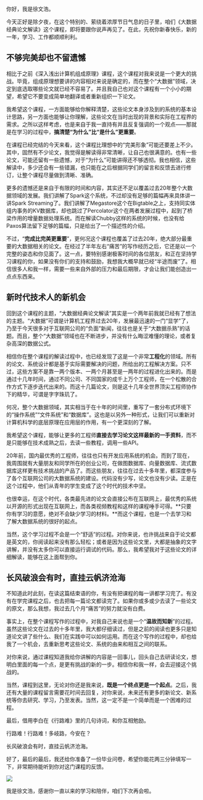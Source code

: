 你好，我是徐文浩。

今天正好是除夕夜，在这个特别的、萦绕着浓厚节日气息的日子里，咱们《大数据经典论文解读》这个课程，即将要跟你说声再见了。在此，先祝你新春快乐，新的一年，学习、工作都顺顺利利。

## 不够完美却也不留遗憾

相比于之前《深入浅出计算机组成原理》课程，这个课程对我来说是一个更大的挑战。毕竟，组成原理想要讲的内容相对来说是确定的，而在整个“大数据”领域，决定到底选取哪些论文就已经不容易了。并且我自己也对这个课程有一个小小的期望，希望它不要变成简单地翻译或者重新组织一下论文。

我希望这个课程，一方面能够给你解释清楚，这些论文本身涉及到的系统的基本设计思路，另一方面也能够让你理解，这些论文在当时出现的背景和实际在工程界的需求。之所以这样考虑，也是来自于我一直持有并且反复强调的一个观点——那就是在学习的过程中，**搞清楚“为什么”比“是什么”更重要**。

在课程已经完结的今天来看，这个课程比理想中的“完美形象”可能还要差上不少。其中，固然有不少论文，我觉得是解读得非常清晰，让自己也很满意的。也有一些论文，可能还留有一些遗憾，对于“为什么”可能讲得还不够透彻。我也相信，这些解读中，多少还会有一些错漏，也只能在之后根据同学们的留言和反馈去进行修订，让整个课程尽量做到清晰、准确。

更多的遗憾还是来自于有限的时间和内容，其实还不足以覆盖过去20年整个大数据领域的发展。我们讲解了Spark这个系统，不过却没有足够的篇幅再来具体讲一讲Spark Streaming了。我们讲解了Megastore这个在Bigtable之上，支持同实体组内事务的KV数据库，却也跳过了Percolator这个在两者发展过程中，起到了桥梁作用的增量数据处理系统。而在解读Chubby这样的系统的时候，也没有给Paxos算法留下足够的篇幅，只是给出了一个描述性的介绍。

不过，“**完成比完美更重要**”，更何况这个课程也覆盖了过去20年，绝大部分最重要的大数据相关的论文。在经过了半年左右“痛苦”的写作经历之后，它还是以一个完整的姿态和你见面了。这一点，要特别感谢极客时间的各位朋友，和正在坚持学习课程的你，如果没有你们的支持和鼓励，我想我大概早就已经“半途而废”了。相信很多人和我一样，需要一些来自外部的压力和最后期限，才会让我们能创造出一点点东西来。

## 新时代技术人的新机会

回到这个课程的主题，“大数据经典论文解读”其实是一个两年前我就已经有了想法的主题。“大数据”可谓是计算机工程界过去20年，发展最迅速的一门“显学”了，乃至于今天很多对于互联网公司的“负面”新闻，往往也是关于“大数据杀熟”的话题。而且，整个“大数据”领域也在不断进步，并没有什么晦涩难懂的理论，或者复杂高深的数据公式。

相信你在整个课程的解读过程中，也已经发现了这是一个非常**工程化**的领域。所有的论文、系统设计都是基于实际需要解决的问题，所给出的工程解决方案。只不过，这些方案不是靠一两个版本、一两个月甚至是一两年的过程进化出来的。而是通过十几年时间，通过不同公司、不同国家的成千上万个工程师，在一个松散的合作方式下逐步迭代出来的。而这十几篇论文，则是这十几年全世界顶尖工程师协作下的精华，可谓是字字珠玑了。

何况，整个大数据领域，其实相当于在十年的时间里，重写了一套分布式环境下的“操作系统”“文件系统”和“数据库”。这也是以另外一种形式，让我们可以重新对计算机科学的底层原理在应用层的作用，有一个更深刻的了解。

我希望这个课程，能够让更多的工程师**直接去学习论文这样最新的一手资料**，而不是只能够在技术成熟之后，去读一些教程，调用一些API。

20年前，国内最优秀的工程师，往往也只有开发应用系统的机会。而到了现在，我周围就有大量朋友和同学所在的创业公司，在做图数据库、向量数据库、流式数据库这样更有技术挑战的产品了。而这些朋友，往往在过去十多年里，都深度参与了各个互联网公司的大数据系统的建设。代码没有少写，论文也没有少读。正是在这个过程中，他们从青年的学生变成了这个时代的技术中坚。

也很幸运，在这个时代，各类最先进的论文会直接公布在互联网上，最优秀的系统以开源的形式出现在互联网上，而各类视频教程和这样的课程唾手可得。**只要你有学习的意愿，绝对不会缺少学习的材料。**而这个课程，也是一个去学习和了解大数据系统的很好的起点。

当然，这个学习过程不会是一个“舒适”的过程。对你来说，也许挑战来自于论文都是英文的，你阅读起来没有那么轻松；或者是因为这些论文里，大都是抽象的文字讲解，并没有太多你可以直接运行调试的代码。那么，我希望我对于这些论文的详细解读，能够在这上面帮到你。

## 长风破浪会有时，直挂云帆济沧海

不知道此时此刻，在读这篇结束语的你，有没有把课程的每一讲都学习完了。有没有在学完课程之后，也去把每一篇论文都读完了。如果你或多或少去读了一些论文的原文，那么我想，我过去几个月“痛苦”的努力就没有白费。

事实上，在整个课程写作的过程中，对我自己来说也是一个“**温故而知新**”的过程。虽然这些论文在过去的十多年里，我大都仔细读过，但是之前的阅读也更多只是知道论文讲了些什么、我们在实践中可以如何运用。而在这个写作的过程中，却也给我了一个机会，去重新思考这些论文、系统的由来和相互之间的联系。

对你来说，通过课程知道我给你讲解的内容是一回事儿，回头自己去研读论文，想明白里面的每一个点，是更有挑战的新的一步。相信你和我一样，会去迎接这个挑战的。

当然，课程到这里，无论对你还是我来说，**既是一个终点更是一个起点**。之后，我还有大量的课程留言需要花时间去回复，对你来说，未来还有更多的新论文、新系统等你去研究、学习，乃至发表。当然，这一定不是一个简单而是一个困难的过程。

最后，借用李白在《行路难》里的几句诗词，和你互相勉励。

行路难！行路难！多岐路，今安在？

长风破浪会有时，直挂云帆济沧海。

好了，最后的最后，我还给你准备了一份毕业问卷，希望你能花两三分钟填写一下，非常期待能听到你对这门课程的反馈。

[![](https://static001.geekbang.org/resource/image/26/2c/263dabb4c5d401af1f4a8eb9dd2fc32c.jpg?wh=1142x801)](https://jinshuju.net/f/m3NoDc)

我是徐文浩，感谢你一直以来的学习和陪伴，咱们下次再会啦。